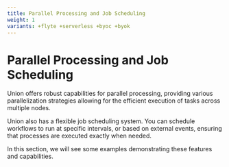```yaml
---
title: Parallel Processing and Job Scheduling
weight: 1
variants: +flyte +serverless +byoc +byok
---
```


# Parallel Processing and Job Scheduling

Union offers robust capabilities for parallel processing, providing various parallelization
strategies allowing for the efficient execution of tasks across multiple nodes.

Union also has a flexible job scheduling system. You can schedule workflows to run at
specific intervals, or based on external events, ensuring that processes are executed exactly when needed.

In this section, we will see some examples demonstrating these features and capabilities.

